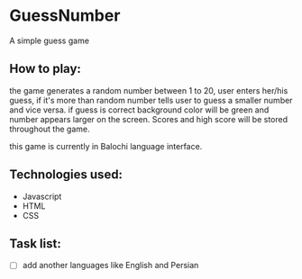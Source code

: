 # GuessNumber
A simple guess game

## How to play:
the game generates a random number between 1 to 20, user enters her/his guess, if it's more than random number tells user to guess a smaller number and vice versa.
if guess is correct background color will be green and number appears larger on the screen.
Scores and high score will be stored throughout the game.

this game is currently in Balochi language interface.

## Technologies used:
- Javascript
- HTML
- CSS

## Task list:
- [ ] add another languages like English and Persian
